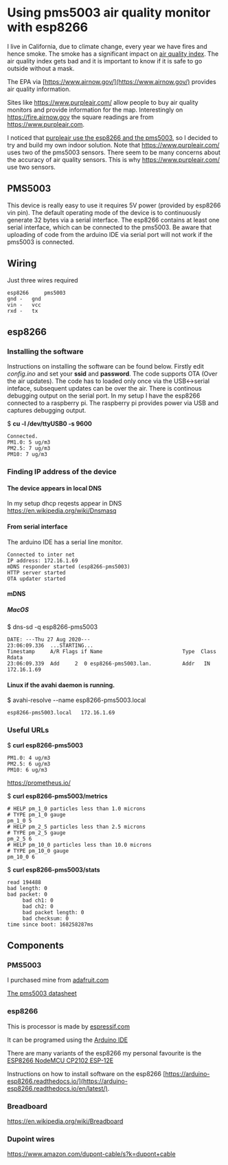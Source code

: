 # Using pms5003 air quality monitor with esp8266

I live in California, due to climate change, every year we have fires
and hence smoke. The smoke has a significant impact on [air
quality index](https://en.wikipedia.org/wiki/Air_quality_index). The
air quality index gets bad and it is important to know if it is
safe to go outside without a mask.

The EPA via [https://www.airnow.gov/](https://www.airnow.gov/)
provides air quality information.

Sites like https://www.purpleair.com/ allow people to buy air quality
monitors and provide information for the map. Interestingly on
https://fire.airnow.gov the square readings are from
https://www.purpleair.com.

I noticed that [purpleair use the esp8266 and the
pms5003](https://www2.purpleair.com/pages/technology), so I decided to
try and build my own indoor solution. Note that
https://www.purpleair.com/ uses two of the pms5003 sensors. There seem
to be many concerns about the accuracy of air quality sensors. This is 
why https://www.purpleair.com/ use two sensors.

## PMS5003
This device is really easy to use it requires 5V power (provided by
esp8266 vin pin). The default operating mode of the device is to
continuously generate 32 bytes via a serial interface. The esp8266
contains at least one serial interface, which can be connected to the
pms5003. Be aware that uploading of code from the arduino IDE via
serial port will not work if the pms5003 is connected.

## Wiring
Just three wires required
```
esp8266		pms5003
gnd	-	gnd
vin	-	vcc
rxd	-	tx
```

## esp8266

### Installing the software
Instructions on installing the software can be found below. Firstly
edit *config.ino* and set your **ssid** and **password**. The code
supports OTA (Over the air updates). The code has to loaded only once
via the USB<->serial inteface, subsequent updates can be over the air.
There is continous debugging output on the serial port. In my setup I
have the esp8266 connected to a raspberry pi. The raspberry pi
provides power via USB and captures debugging output.

$ **cu -l /dev/ttyUSB0 -s 9600**
```
Connected.
PM1.0: 5 ug/m3
PM2.5: 7 ug/m3
PM10: 7 ug/m3
```

### Finding IP address of the device
#### The device appears in local DNS
In my setup dhcp reqests appear in DNS https://en.wikipedia.org/wiki/Dnsmasq
#### From serial interface
The arduino IDE has a serial line monitor.
```
Connected to inter net
IP address: 172.16.1.69
mDNS responder started (esp8266-pms5003)
HTTP server started
OTA updater started
```
#### mDNS
##### MacOS
$ dns-sd -q esp8266-pms5003
```
DATE: ---Thu 27 Aug 2020---
23:06:09.336  ...STARTING...
Timestamp     A/R Flags if Name                          Type  Class   Rdata
23:06:09.339  Add     2  0 esp8266-pms5003.lan.          Addr   IN     172.16.1.69
```
#### Linux if the avahi daemon is running.
$ avahi-resolve --name esp8266-pms5003.local
```
esp8266-pms5003.local	172.16.1.69
```
### Useful URLs

$ **curl esp8266-pms5003**
```
PM1.0: 4 ug/m3
PM2.5: 6 ug/m3
PM10: 6 ug/m3
```

https://prometheus.io/

$ **curl esp8266-pms5003/metrics**
```
# HELP pm_1_0 particles less than 1.0 microns
# TYPE pm_1_0 gauge
pm_1_0 5
# HELP pm_2_5 particles less than 2.5 microns
# TYPE pm_2_5 gauge
pm_2_5 6
# HELP pm_10_0 particles less than 10.0 microns
# TYPE pm_10_0 gauge
pm_10_0 6
```
$ **curl esp8266-pms5003/stats**
```
read 194488
bad length: 0
bad packet: 0
	 bad ch1: 0
	 bad ch2: 0
	 bad packet length: 0
	 bad checksum: 0
time since boot: 168258287ms
```

## Components

### PMS5003
I purchased mine from [adafruit.com]( https://www.adafruit.com/product/3686)

[The pms5003 datasheet](https://cdn-shop.adafruit.com/product-files/3686/plantower-pms5003-manual_v2-3.pdf)

### esp8266
This is processor is made by [espressif.com](https://www.espressif.com/en/products/socs/esp8266/overview)

It can be programed using the [Arduino IDE](https://www.arduino.cc/)

There are many variants of the esp8266 my personal favourite is the [ESP8266 NodeMCU CP2102 ESP-12E](https://www.amazon.com/gp/product/B081CSJV2V/ref=ppx_yo_dt_b_search_asin_title?ie=UTF8&psc=1)

Instructions on how to install software on the esp8266 [https://arduino-esp8266.readthedocs.io/](https://arduino-esp8266.readthedocs.io/en/latest/).

### Breadboard
https://en.wikipedia.org/wiki/Breadboard

### Dupoint wires
https://www.amazon.com/dupont-cable/s?k=dupont+cable

